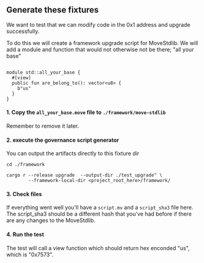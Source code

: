 
## Generate these fixtures

We want to test that we can modify code in the 0x1 address and upgrade successfully.

To do this we will create a framework upgrade script for MoveStdlib. We will add a module and function that would not otherwise not be there; "all your base"
```

module std::all_your_base {
  #[view]
  public fun are_belong_to(): vector<u8> {
    b"us"
  }
}
```

#### 1. Copy the `all_your_base.move` file to `./framework/move-stdlib`
Remember to remove it later.

#### 2. execute the governance script generator
You can output the artifacts directly to this fixture dir
```
cd ./framework

cargo r --release upgrade  --output-dir ./test_upgrade" \
        --framework-local-dir <project_root_here>/framework/
```

#### 3. Check files
If everything went well you'll have a `script.mv` and a `script_sha3` file here. The script_sha3 should be a different hash that you've had before if there are any changes to the MoveStdlib.

#### 4. Run the test
The test will call a view function which should return hex enconded "us", which is "0x7573".